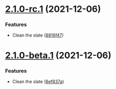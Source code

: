 # [2.1.0-rc.1](https://github.com/yozepi/semantic-release-dotnet/compare/v2.0.0...v2.1.0-rc.1) (2021-12-06)


### Features

* Clean the slate ([8816f47](https://github.com/yozepi/semantic-release-dotnet/commit/8816f471aa3de918b3c68b7a93c210837baed316))

# [2.1.0-beta.1](https://github.com/yozepi/semantic-release-dotnet/compare/v2.0.0...v2.1.0-beta.1) (2021-12-06)


### Features

* Clean the slate ([8ef837a](https://github.com/yozepi/semantic-release-dotnet/commit/8ef837a9a7a1bd0693eee544c061af0819d9cbb2))
